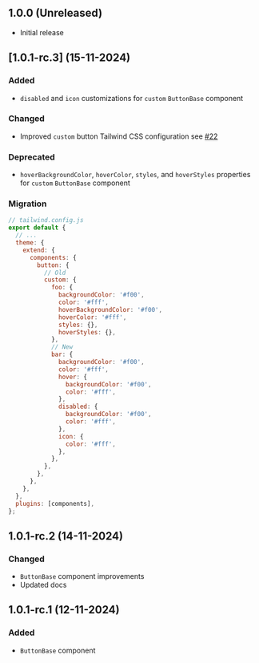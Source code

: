 ## 1.0.0 (Unreleased)

* Initial release

## [1.0.1-rc.3] (15-11-2024)

### Added

* `disabled` and `icon` customizations for `custom` `ButtonBase` component

### Changed

* Improved `custom` button Tailwind CSS configuration see [#22](https://github.com/robuust/vue-components/issues/22)

### Deprecated

* `hoverBackgroundColor`, `hoverColor`, `styles`, and `hoverStyles` properties for `custom` `ButtonBase` component

### Migration

```javascript
// tailwind.config.js
export default {
  // ...
  theme: {
    extend: {
      components: {
        button: {
          // Old
          custom: {
            foo: {
              backgroundColor: '#f00',
              color: '#fff',
              hoverBackgroundColor: '#f00',
              hoverColor: '#fff',
              styles: {},
              hoverStyles: {},
            },
            // New
            bar: {
              backgroundColor: '#f00',
              color: '#fff',
              hover: {
                backgroundColor: '#f00',
                color: '#fff',
              },
              disabled: {
                backgroundColor: '#f00',
                color: '#fff',
              },
              icon: {
                color: '#fff',
              },
            },
          },
        },
      },
    },
  },
  plugins: [components],
};
```

## 1.0.1-rc.2 (14-11-2024)

### Changed

* `ButtonBase` component improvements
* Updated docs
  
## 1.0.1-rc.1 (12-11-2024)

### Added

* `ButtonBase` component
